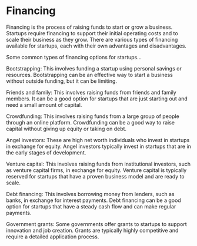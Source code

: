 # Financing

Financing is the process of raising funds to start or grow a business. Startups require financing to support their initial operating costs and to scale their business as they grow. There are various types of financing available for startups, each with their own advantages and disadvantages. 

Some common types of financing options for startups…

Bootstrapping: This involves funding a startup using personal savings or resources. Bootstrapping can be an effective way to start a business without outside funding, but it can be limiting.

Friends and family: This involves raising funds from friends and family members. It can be a good option for startups that are just starting out and need a small amount of capital.

Crowdfunding: This involves raising funds from a large group of people through an online platform. Crowdfunding can be a good way to raise capital without giving up equity or taking on debt.

Angel investors: These are high net worth individuals who invest in startups in exchange for equity. Angel investors typically invest in startups that are in the early stages of development.

Venture capital: This involves raising funds from institutional investors, such as venture capital firms, in exchange for equity. Venture capital is typically reserved for startups that have a proven business model and are ready to scale.

Debt financing: This involves borrowing money from lenders, such as banks, in exchange for interest payments. Debt financing can be a good option for startups that have a steady cash flow and can make regular payments.

Government grants: Some governments offer grants to startups to support innovation and job creation. Grants are typically highly competitive and require a detailed application process.
